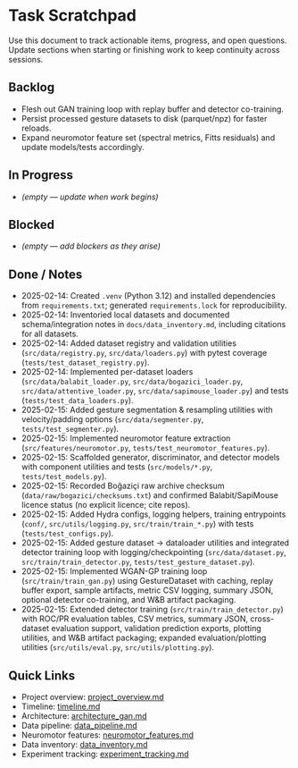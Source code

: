 # Task Scratchpad

Use this document to track actionable items, progress, and open questions. Update sections when starting or finishing work to keep continuity across sessions.

## Backlog
- Flesh out GAN training loop with replay buffer and detector co-training.
- Persist processed gesture datasets to disk (parquet/npz) for faster reloads.
- Expand neuromotor feature set (spectral metrics, Fitts residuals) and update models/tests accordingly.

## In Progress
- *(empty — update when work begins)*

## Blocked
- *(empty — add blockers as they arise)*

## Done / Notes
- 2025-02-14: Created `.venv` (Python 3.12) and installed dependencies from `requirements.txt`; generated `requirements.lock` for reproducibility.
- 2025-02-14: Inventoried local datasets and documented schema/integration notes in `docs/data_inventory.md`, including citations for all datasets.
- 2025-02-14: Added dataset registry and validation utilities (`src/data/registry.py`, `src/data/loaders.py`) with pytest coverage (`tests/test_dataset_registry.py`).
- 2025-02-14: Implemented per-dataset loaders (`src/data/balabit_loader.py`, `src/data/bogazici_loader.py`, `src/data/attentive_loader.py`, `src/data/sapimouse_loader.py`) and tests (`tests/test_data_loaders.py`).
- 2025-02-15: Added gesture segmentation & resampling utilities with velocity/padding options (`src/data/segmenter.py`, `tests/test_segmenter.py`).
- 2025-02-15: Implemented neuromotor feature extraction (`src/features/neuromotor.py`, `tests/test_neuromotor_features.py`).
- 2025-02-15: Scaffolded generator, discriminator, and detector models with component utilities and tests (`src/models/*.py`, `tests/test_models.py`).
- 2025-02-15: Recorded Boğaziçi raw archive checksum (`data/raw/bogazici/checksums.txt`) and confirmed Balabit/SapiMouse licence status (no explicit licence; cite repos).
- 2025-02-15: Added Hydra configs, logging helpers, training entrypoints (`conf/`, `src/utils/logging.py`, `src/train/train_*.py`) with tests (`tests/test_configs.py`).
- 2025-02-15: Added gesture dataset -> dataloader utilities and integrated detector training loop with logging/checkpointing (`src/data/dataset.py`, `src/train/train_detector.py`, `tests/test_gesture_dataset.py`).
- 2025-02-15: Implemented WGAN-GP training loop (`src/train/train_gan.py`) using GestureDataset with caching, replay buffer export, sample artifacts, metric CSV logging, summary JSON, optional detector co-training, and W&B artifact packaging.
- 2025-02-15: Extended detector training (`src/train/train_detector.py`) with ROC/PR evaluation tables, CSV metrics, summary JSON, cross-dataset evaluation support, validation prediction exports, plotting utilities, and W&B artifact packaging; expanded evaluation/plotting utilities (`src/utils/eval.py`, `src/utils/plotting.py`).

## Quick Links
- Project overview: [project_overview.md](project_overview.md)
- Timeline: [timeline.md](timeline.md)
- Architecture: [architecture_gan.md](architecture_gan.md)
- Data pipeline: [data_pipeline.md](data_pipeline.md)
- Neuromotor features: [neuromotor_features.md](neuromotor_features.md)
- Data inventory: [data_inventory.md](data_inventory.md)
- Experiment tracking: [experiment_tracking.md](experiment_tracking.md)
